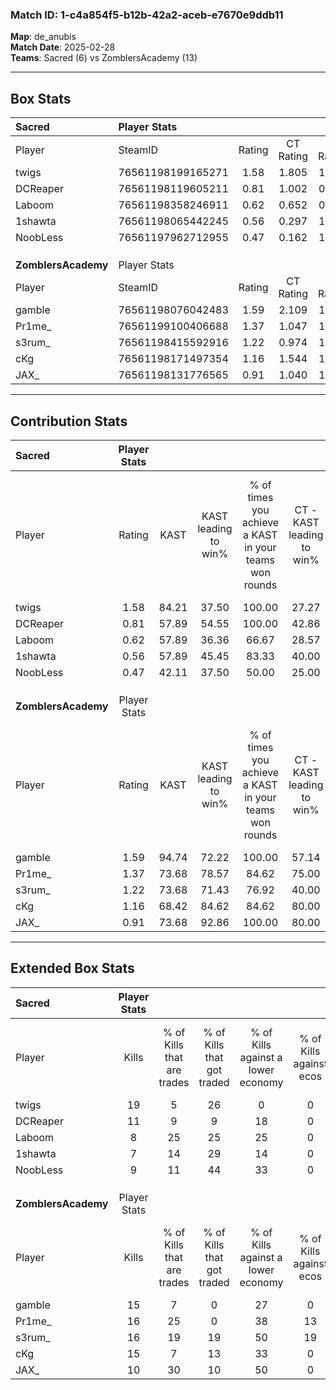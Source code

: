 ### Match ID: 1-c4a854f5-b12b-42a2-aceb-e7670e9ddb11  
**Map**: de_anubis  
**Match Date**: 2025-02-28  
**Teams**: Sacred (6) vs ZomblersAcademy (13)  

---  

## Box Stats  

| **Sacred**          | Player Stats      |        |           |          |       |       |       |         |        |      |     |
| :- | :- | :-: | :-: | :-: | :-: | :-: | :-: | :-: | :-: | :-: | :-: |
| Player              | SteamID           | Rating | CT Rating | T Rating | KAST  |  ADR  | Kills | Assists | Deaths | K/D  | HS% |
| twigs               | 76561198199165271 |  1.58  |   1.805   |  1.282   | 84.21 | 109.1 |  19   |    6    |   12   | 1.58 | 42  |
| DCReaper            | 76561198119605211 |  0.81  |   1.002   |  0.633   | 57.89 | 64.7  |  11   |    2    |   14   | 0.79 | 36  |
| Laboom              | 76561198358246911 |  0.62  |   0.652   |  0.646   | 57.89 | 39.9  |   8   |    1    |   13   | 0.62 | 50  |
| 1shawta             | 76561198065442245 |  0.56  |   0.297   |  1.077   | 57.89 | 56.4  |   7   |    4    |   16   | 0.44 | 28  |
| NoobLess            | 76561197962712955 |  0.47  |   0.162   |  1.011   | 42.11 | 50.8  |   9   |    2    |   17   | 0.53 | 22  |
|                     |                   |        |           |          |       |       |       |         |        |      |     |
|                     |                   |        |           |          |       |       |       |         |        |      |     |
|                     |                   |        |           |          |       |       |       |         |        |      |     |
| **ZomblersAcademy** | Player Stats      |        |           |          |       |       |       |         |        |      |     |
| Player              | SteamID           | Rating | CT Rating | T Rating | KAST  |  ADR  | Kills | Assists | Deaths | K/D  | HS% |
| gamble              | 76561198076042483 |  1.59  |   2.109   |  1.393   | 94.74 | 96.3  |  15   |    9    |   7    | 2.14 | 46  |
| Pr1me_              | 76561199100406688 |  1.37  |   1.047   |  1.613   | 73.68 | 85.3  |  16   |    5    |   9    | 1.78 | 56  |
| s3rum_              | 76561198415592916 |  1.22  |   0.974   |  1.590   | 73.68 | 93.8  |  16   |    7    |   16   | 1.00 | 62  |
| cKg                 | 76561198171497354 |  1.16  |   1.544   |  1.030   | 68.42 | 76.8  |  15   |    2    |   12   | 1.25 | 40  |
| JAX_                | 76561198131776565 |  0.91  |   1.040   |  1.019   | 73.68 | 43.5  |  10   |    0    |   10   | 1.00 | 60  |
---  

## Contribution Stats  

| **Sacred**          | Player Stats |       |                      |                                                        |                           |                                                             |                          |                                                            |
| :- | :-: | :-: | :-: | :-: | :-: | :-: | :-: | :-: |
| Player              |    Rating    | KAST  | KAST leading to win% | % of times you achieve a KAST in your teams won rounds | CT - KAST leading to win% | CT - % of times you achieve a KAST in your teams won rounds | T - KAST leading to win% | T - % of times you achieve a KAST in your teams won rounds |
| twigs               |     1.58     | 84.21 |        37.50         |                         100.00                         |           27.27           |                           100.00                            |          60.00           |                           100.00                           |
| DCReaper            |     0.81     | 57.89 |        54.55         |                         100.00                         |           42.86           |                           100.00                            |          75.00           |                           100.00                           |
| Laboom              |     0.62     | 57.89 |        36.36         |                         66.67                          |           28.57           |                            66.67                            |          50.00           |                           66.67                            |
| 1shawta             |     0.56     | 57.89 |        45.45         |                         83.33                          |           40.00           |                            66.67                            |          50.00           |                           100.00                           |
| NoobLess            |     0.47     | 42.11 |        37.50         |                         50.00                          |           25.00           |                            33.33                            |          50.00           |                           66.67                            |
|                     |              |       |                      |                                                        |                           |                                                             |                          |                                                            |
|                     |              |       |                      |                                                        |                           |                                                             |                          |                                                            |
|                     |              |       |                      |                                                        |                           |                                                             |                          |                                                            |
| **ZomblersAcademy** | Player Stats |       |                      |                                                        |                           |                                                             |                          |                                                            |
| Player              |    Rating    | KAST  | KAST leading to win% | % of times you achieve a KAST in your teams won rounds | CT - KAST leading to win% | CT - % of times you achieve a KAST in your teams won rounds | T - KAST leading to win% | T - % of times you achieve a KAST in your teams won rounds |
| gamble              |     1.59     | 94.74 |        72.22         |                         100.00                         |           57.14           |                           100.00                            |          81.82           |                           100.00                           |
| Pr1me_              |     1.37     | 73.68 |        78.57         |                         84.62                          |           75.00           |                            75.00                            |          80.00           |                           88.89                            |
| s3rum_              |     1.22     | 73.68 |        71.43         |                         76.92                          |           40.00           |                            50.00                            |          88.89           |                           88.89                            |
| cKg                 |     1.16     | 68.42 |        84.62         |                         84.62                          |           80.00           |                           100.00                            |          87.50           |                           77.78                            |
| JAX_                |     0.91     | 73.68 |        92.86         |                         100.00                         |           80.00           |                           100.00                            |          100.00          |                           100.00                           |
---  

## Extended Box Stats  

| **Sacred**          | Player Stats |                            |                            |                                    |                         |                              |                                 |        |                             |                                     |                          |                               |                            |
| :- | :-: | :-: | :-: | :-: | :-: | :-: | :-: | :-: | :-: | :-: | :-: | :-: | :-: |
| Player              |    Kills     | % of Kills that are trades | % of Kills that got traded | % of Kills against a lower economy | % of Kills against ecos | % of Kills that are flawless | % of Kills that are close duels | Deaths | % of Deaths that get traded | % of Deaths against a lower economy | % of Deaths against ecos | % of Deaths that are flawless | % of Deaths that are close |
| twigs               |      19      |             5              |             26             |                 0                  |            0            |              68              |                5                |   12   |              8              |                  8                  |            0             |              67               |             8              |
| DCReaper            |      11      |             9              |             9              |                 18                 |            0            |              82              |                0                |   14   |             14              |                 14                  |            0             |              86               |             7              |
| Laboom              |      8       |             25             |             25             |                 25                 |            0            |             100              |                0                |   13   |              8              |                 15                  |            0             |              77               |             0              |
| 1shawta             |      7       |             14             |             29             |                 14                 |            0            |              43              |               14                |   16   |              6              |                 13                  |            0             |              63               |             6              |
| NoobLess            |      9       |             11             |             44             |                 33                 |            0            |              56              |                0                |   17   |              6              |                 12                  |            0             |              47               |             6              |
|                     |              |                            |                            |                                    |                         |                              |                                 |        |                             |                                     |                          |                               |                            |
|                     |              |                            |                            |                                    |                         |                              |                                 |        |                             |                                     |                          |                               |                            |
|                     |              |                            |                            |                                    |                         |                              |                                 |        |                             |                                     |                          |                               |                            |
| **ZomblersAcademy** | Player Stats |                            |                            |                                    |                         |                              |                                 |        |                             |                                     |                          |                               |                            |
| Player              |    Kills     | % of Kills that are trades | % of Kills that got traded | % of Kills against a lower economy | % of Kills against ecos | % of Kills that are flawless | % of Kills that are close duels | Deaths | % of Deaths that get traded | % of Deaths against a lower economy | % of Deaths against ecos | % of Deaths that are flawless | % of Deaths that are close |
| gamble              |      15      |             7              |             0              |                 27                 |            0            |              40              |                7                |   7    |             29              |                 43                  |            0             |              43               |             14             |
| Pr1me_              |      16      |             25             |             0              |                 38                 |           13            |              69              |                0                |   9    |             11              |                 44                  |            0             |              78               |             11             |
| s3rum_              |      16      |             19             |             19             |                 50                 |           19            |              69              |                6                |   16   |             31              |                 38                  |            0             |              56               |             0              |
| cKg                 |      15      |             7              |             13             |                 33                 |            0            |              87              |                7                |   12   |             17              |                 58                  |            8             |              100              |             0              |
| JAX_                |      10      |             30             |             10             |                 50                 |            0            |              60              |               10                |   10   |             40              |                 30                  |            0             |              70               |             0              |
